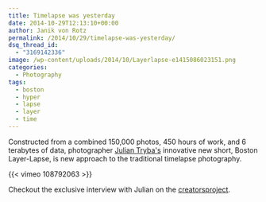 ```yaml
---
title: Timelapse was yesterday
date: 2014-10-29T12:13:10+00:00
author: Janik von Rotz
permalink: /2014/10/29/timelapse-was-yesterday/
dsq_thread_id:
  - "3169142336"
image: /wp-content/uploads/2014/10/Layerlapse-e1415086023151.png
categories:
  - Photography
tags:
  - boston
  - hyper
  - lapse
  - layer
  - time
---
```

Constructed from a combined 150,000 photos, 450 hours of work, and 6 terabytes of data, photographer [Julian Tryba's](http://www.juliantphoto.com/) innovative new short, Boston Layer-Lapse, is new approach to the traditional timelapse photography.

{{< vimeo 108792063 >}}

Checkout the exclusive interview with Julian on the [creatorsproject](http://thecreatorsproject.vice.com/en_uk/blog/how-one-filmmaker-engineered-a-new-take-on-the-timelapse).